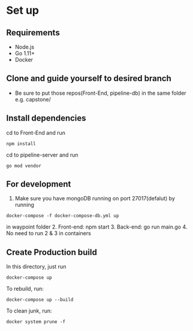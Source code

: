 # Set up

## Requirements

- Node.js
- Go 1.11+
- Docker

## Clone and guide yourself to desired branch
- Be sure to put those repos(Front-End, pipeline-db) in the same folder e.g. capstone/

## Install dependencies

cd to Front-End and run
```
npm install
```

cd to pipeline-server and run
```
go mod vendor
```

## For development

1.  Make sure you have mongoDB running on port 27017(defalut) by running
```
docker-compose -f docker-compose-db.yml up
```
in waypoint folder
2.  Front-end: npm start
3.  Back-end: go run main.go
4.  No need to run 2 & 3 in containers

## Create Production build

In this directory, just run
```
docker-compose up
```

To rebuild, run:
```
docker-compose up --build
```

To clean junk, run:
```
docker system prune -f
```
